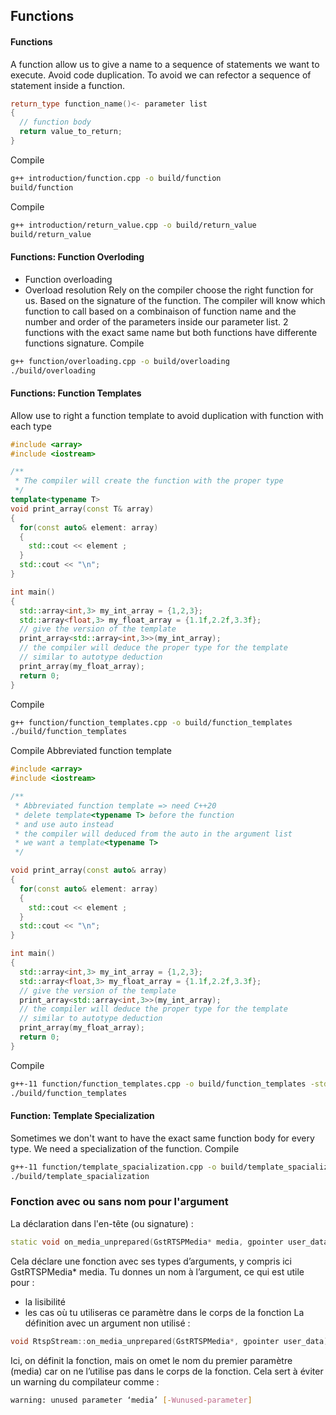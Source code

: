 ## Functions
#### Functions
A function allow us to give a name to a sequence of statements we want to execute.
Avoid code duplication. To avoid we can refector a sequence of statement inside a function.
```cpp
return_type function_name()<- parameter list
{
  // function body
  return value_to_return;
}
```
Compile
```bash
g++ introduction/function.cpp -o build/function
build/function
```

Compile
```bash
g++ introduction/return_value.cpp -o build/return_value
build/return_value
```
#### Functions: Function Overloding
- Function overloading
- Overload resolution
Rely on the compiler choose the right function for us.
Based on the signature of the function. The compiler will know which function to call based on a combinaison of function name and the number and order of the parameters inside our parameter list.
2 functions with the exact same name but both functions have differente functions signature.
Compile
```bash
g++ function/overloading.cpp -o build/overloading
./build/overloading
```
#### Functions: Function Templates
Allow use to right a function template to avoid duplication with function with each type
```cpp
#include <array>
#include <iostream>

/**
 * The compiler will create the function with the proper type
 */
template<typename T>
void print_array(const T& array)
{
  for(const auto& element: array)
  {
    std::cout << element ;
  }
  std::cout << "\n";
}

int main()
{
  std::array<int,3> my_int_array = {1,2,3};
  std::array<float,3> my_float_array = {1.1f,2.2f,3.3f};
  // give the version of the template
  print_array<std::array<int,3>>(my_int_array);
  // the compiler will deduce the proper type for the template
  // similar to autotype deduction
  print_array(my_float_array);
  return 0;
}
```
Compile
```bash
g++ function/function_templates.cpp -o build/function_templates
./build/function_templates
```
Compile Abbreviated function template
```cpp
#include <array>
#include <iostream>

/**
 * Abbreviated function template => need C++20
 * delete template<typename T> before the function
 * and use auto instead
 * the compiler will deduced from the auto in the argument list 
 * we want a template<typename T>
 */

void print_array(const auto& array)
{
  for(const auto& element: array)
  {
    std::cout << element ;
  }
  std::cout << "\n";
}

int main()
{
  std::array<int,3> my_int_array = {1,2,3};
  std::array<float,3> my_float_array = {1.1f,2.2f,3.3f};
  // give the version of the template
  print_array<std::array<int,3>>(my_int_array);
  // the compiler will deduce the proper type for the template
  // similar to autotype deduction
  print_array(my_float_array);
  return 0;
}
```
Compile
```bash
g++-11 function/function_templates.cpp -o build/function_templates -std=c++20
./build/function_templates
```
#### Function: Template Specialization
Sometimes we don't want to have the exact same function body for every type.
We need a specialization of the function.
Compile
```bash
g++-11 function/template_spacialization.cpp -o build/template_spacialization -std=c++20
./build/template_spacialization
```
### Fonction avec ou sans nom pour l'argument
La déclaration dans l'en-tête (ou signature) :
```cpp
static void on_media_unprepared(GstRTSPMedia* media, gpointer user_data);
```
Cela déclare une fonction avec ses types d’arguments, y compris ici GstRTSPMedia* media.
Tu donnes un nom à l’argument, ce qui est utile pour :
- la lisibilité
- les cas où tu utiliseras ce paramètre dans le corps de la fonction
La définition avec un argument non utilisé :
```cpp
void RtspStream::on_media_unprepared(GstRTSPMedia*, gpointer user_data)
```
Ici, on définit la fonction, mais on omet le nom du premier paramètre (media) car on ne l’utilise pas dans le corps de la fonction.
Cela sert à éviter un warning du compilateur comme :
```bash
warning: unused parameter ‘media’ [-Wunused-parameter]
```